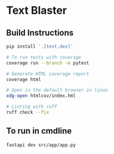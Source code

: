 # Text Blaster

## Build Instructions

```bash
pip install '.[test,dev]'

# To run tests with coverage
coverage run --branch -m pytest

# Generate HTML coverage report
coverage html

# Open in the default browser in linux
xdg-open htmlcov/index.hml

# Linting with ruff
ruff check --fix
```

## To run in cmdline

```bash
fastapi dev src/app/app.py
```
